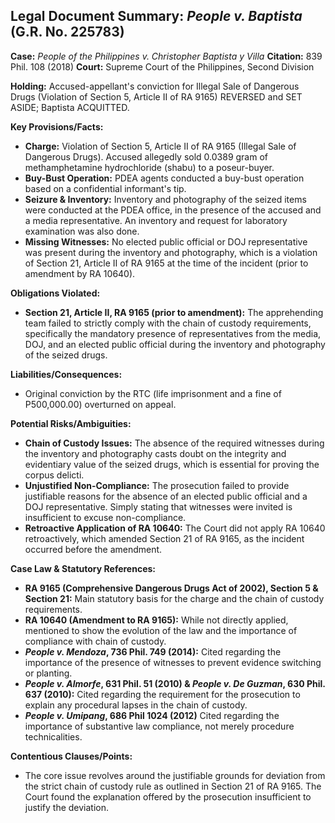 ## Legal Document Summary: *People v. Baptista* (G.R. No. 225783)

**Case:** *People of the Philippines v. Christopher Baptista y Villa*
**Citation:** 839 Phil. 108 (2018)
**Court:** Supreme Court of the Philippines, Second Division

**Holding:** Accused-appellant's conviction for Illegal Sale of Dangerous Drugs (Violation of Section 5, Article II of RA 9165) REVERSED and SET ASIDE; Baptista ACQUITTED.

**Key Provisions/Facts:**

*   **Charge:** Violation of Section 5, Article II of RA 9165 (Illegal Sale of Dangerous Drugs).  Accused allegedly sold 0.0389 gram of methamphetamine hydrochloride (shabu) to a poseur-buyer.
*   **Buy-Bust Operation:**  PDEA agents conducted a buy-bust operation based on a confidential informant's tip.
*   **Seizure & Inventory:**  Inventory and photography of the seized items were conducted at the PDEA office, in the presence of the accused and a media representative. An inventory and request for laboratory examination was also done.
*   **Missing Witnesses:** No elected public official or DOJ representative was present during the inventory and photography, which is a violation of Section 21, Article II of RA 9165 at the time of the incident (prior to amendment by RA 10640).

**Obligations Violated:**

*   **Section 21, Article II, RA 9165 (prior to amendment):** The apprehending team failed to strictly comply with the chain of custody requirements, specifically the mandatory presence of representatives from the media, DOJ, and an elected public official during the inventory and photography of the seized drugs.

**Liabilities/Consequences:**

*   Original conviction by the RTC (life imprisonment and a fine of P500,000.00) overturned on appeal.

**Potential Risks/Ambiguities:**

*   **Chain of Custody Issues:** The absence of the required witnesses during the inventory and photography casts doubt on the integrity and evidentiary value of the seized drugs, which is essential for proving the corpus delicti.
*   **Unjustified Non-Compliance:** The prosecution failed to provide justifiable reasons for the absence of an elected public official and a DOJ representative.  Simply stating that witnesses were invited is insufficient to excuse non-compliance.
*   **Retroactive Application of RA 10640:** The Court did not apply RA 10640 retroactively, which amended Section 21 of RA 9165, as the incident occurred before the amendment.

**Case Law & Statutory References:**

*   **RA 9165 (Comprehensive Dangerous Drugs Act of 2002), Section 5 & Section 21:** Main statutory basis for the charge and the chain of custody requirements.
*   **RA 10640 (Amendment to RA 9165):**  While not directly applied, mentioned to show the evolution of the law and the importance of compliance with chain of custody.
*   ***People v. Mendoza*, 736 Phil. 749 (2014):**  Cited regarding the importance of the presence of witnesses to prevent evidence switching or planting.
*   ***People v. Almorfe*, 631 Phil. 51 (2010) & *People v. De Guzman*, 630 Phil. 637 (2010):**  Cited regarding the requirement for the prosecution to explain any procedural lapses in the chain of custody.
*   ***People v. Umipang*, 686 Phil 1024 (2012)** Cited regarding the importance of substantive law compliance, not merely procedure technicalities.

**Contentious Clauses/Points:**

*   The core issue revolves around the justifiable grounds for deviation from the strict chain of custody rule as outlined in Section 21 of RA 9165. The Court found the explanation offered by the prosecution insufficient to justify the deviation.
